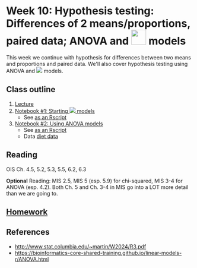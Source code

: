 # Week 10: Hypothesis testing: Differences of 2 means/proportions, paired data; ANOVA and <img src="https://render.githubusercontent.com/render/math?math=\chi^2" width='40px'> models

This week we continue with hypothesis for differences between two means and proportions and paired data.  We'll also cover hypothesis testing using ANOVA and <img src="https://render.githubusercontent.com/render/math?math=\chi^2"> models.

## Class outline

 1. [Lecture](lecture9_s2020_toupload.pdf)
 1. [Notebook #1: Starting <img src="https://render.githubusercontent.com/render/math?math=\chi^2"> models](prep_starting_chi_squared_part1.ipynb)
	* See [as an Rscript](Rscripts/prep_starting_chi_squared_week09_part1.R)	
 1. [Notebook #2: Using ANOVA models](prep_usingANOVA_part2.ipynb)
	* See [as an Rscript](Rscripts/prep_usingANOVA_week09_part2.R)	
	* Data [diet data](diet.csv)

## Reading

OIS Ch. 4.5, 5.2, 5.3, 5.5, 6.2, 6.3

**Optional** Reading: MIS 2.5, MIS 5 (esp. 5.9) for chi-squared, MIS 3-4 for ANOVA (esp. 4.2).  Both Ch. 5 and Ch. 3-4 in MIS go into a LOT more detail than we are going to.

## [Homework](homework.md)

## References
 
 * http://www.stat.columbia.edu/~martin/W2024/R3.pdf
 * https://bioinformatics-core-shared-training.github.io/linear-models-r/ANOVA.html
